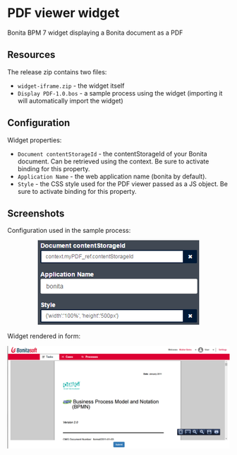 # PDF viewer widget
Bonita BPM 7 widget displaying a Bonita document as a PDF

## Resources
The release zip contains two files:
* ```widget-iframe.zip``` - the widget itself
* ```Display PDF-1.0.bos``` - a sample process using the widget (importing it will automatically import the widget)

## Configuration
Widget properties:
* ```Document contentStorageId``` - the contentStorageId of your Bonita document. Can be retrieved using the context. Be sure to activate binding for this property.
* ```Application Name``` - the web application name (bonita by default).
* ```Style``` - the CSS style used for the PDF viewer passed as a JS object.  Be sure to activate binding for this property.

## Screenshots
Configuration used in the sample process:<br/>
<p align="center"><img src="screenshots/sample-configuration.png"/></p>

Widget rendered in form:<br/>
<p align="center"><img src="screenshots/widget-in-form.png"/></p>
